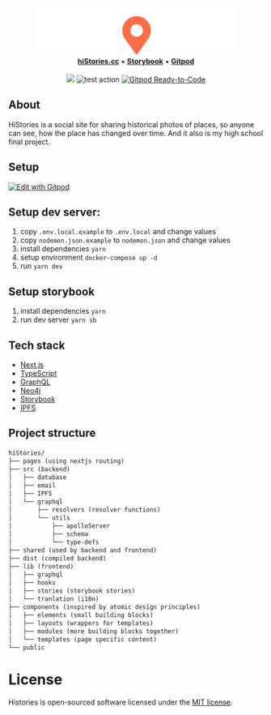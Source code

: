 <div align="center">
    <img src="https://github.com/hiStories-cc/hiStories/blob/main/public/logo/big-white.svg" alt="Histories" />
</div>

<div align="center">
    <a href="https://www.histories.cc"><b>hiStories.cc</b></a>
    •
    <a href="https://www.chromatic.com/library?appId=61a39cca9c186c003a9e202f"><b>Storybook</b></a>
        •
    <a href="https://gitpod.io/#https://github.com/hiStories-cc/hiStories"><b>Gitpod</b></a>
</div>
<br>
<div align="center">
    <img src="https://github.com/hiStories-cc/hiStories/actions/workflows/build-node.yml/badge.svg" /> 
    <img src="https://github.com/hiStories-cc/hiStories/actions/workflows/test-node.yml/badge.svg" alt="test action"/>
    <a href="https://gitpod.io/#https://github.com/histories-cc/histories"><img src="https://img.shields.io/badge/Gitpod-Ready--to--Code-blue?logo=gitpod" alt="Gitpod Ready-to-Code"/></a>
</div>

## About

HiStories is a social site for sharing historical photos of places, so anyone can see, how the place has changed over time.
And it also is my high school final project.

## Setup

[![Edit with Gitpod](https://gitpod.io/button/open-in-gitpod.svg)](https://gitpod.io/#https://github.com/hiStories-cc/hiStories)

## Setup dev server:

1. copy `.env.local.example` to `.env.local` and change values
2. copy `nodemon.json.example` to `nodemon.json` and change values
3. install dependencies `yarn`
4. setup environment `docker-compose up -d`
5. run `yarn dev`

## Setup storybook

1. install dependencies `yarn`
2. run dev server `yarn sb`

## Tech stack

- [Next.js](https://nextjs.org/)
- [TypeScript](https://github.com/microsoft/TypeScript)
- [GraphQL](https://graphql.org/)
- [Neo4j](https://neo4j.com/)
- [Storybook](https://storybook.js.org/)
- [IPFS](https://ipfs.io/)

## Project structure

```
hiStories/
├── pages (using nextjs routing)
├── src (backend)
│   ├── database
│   ├── email
│   ├── IPFS
│   └── graphql
│       ├── resolvers (resolver functions)
│       └── utils
│           ├── apolloServer
│           ├── schema
│           └── type-defs
├── shared (used by backend and frontend)
├── dist (compiled backend)
├── lib (frontend)
│   ├── graphql
│   ├── hooks
│   ├── stories (storybook stories)
│   └── tranlation (i18n)
├── components (inspired by atomic design principles)
│   ├── elements (small building blocks)
│   ├── layouts (wrappers for templates)
│   ├── modules (more building blocks together)
│   └── templates (page specific content)
└── public
```

# License

Histories is open-sourced software licensed under the [MIT license](https://github.com/hiStories-cc/hiStories/blob/main/LICENSE.md).
